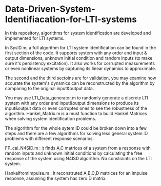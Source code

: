 # Data-Driven-System-Identifiacation-for-LTI-systems
In this repository, algorithms for system identification are developed and implemented for LTI systems.

In SysID.m, a full algorithm for LTI system identification can be found in the first section of the code. It supports system with any order and input & output dimensions, unknown initial condition and random inputs (to make sure it's persistency excitation). It also works for corrupted measurements or even nonlinear systems by capturing its linear dynamics to approximate. 

The second and the third sectoins are for validation, you may examine how accurate the system's dynamics can be reconstructed by the algorithm by comparing to the original input&output data.

You may use LTI_Data_generator.m to randomly generate a discrete LTI system with any order and input&output dimensions to produce its input&output data or even corrupted ones to see the robustness of the algorithm.
Hankel_Matrix.m is a must function to build Hankel Matrices when solving system identification problems.

The algorithm for the whole sytem ID could be broken down into a few steps and there are a few algorithms for solving less general system ID problems with different response scenarios.

FP_cal_N4SID.m : it finds A,C matrices of a system from a response with random inputs and unknown initial conditions by calculating the free response of the system using N4ISD algorithm. No constraints on the LTI system.

HankelfromImpulse.m : It reconstruted A,B,C,D matrices for an impulse response, assuming the system has zero D matrix. 

